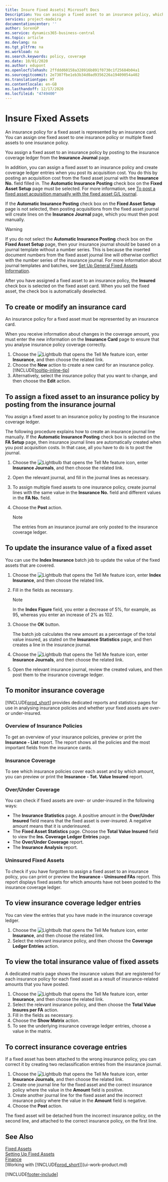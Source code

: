 ```yaml
---
title: Insure Fixed Assets| Microsoft Docs
Description: You can assign a fixed asset to an insurance policy, which is represented by an insurance card.
services: project-madeira
documentationcenter: ''
author: SorenGP
ms.service: dynamics365-business-central
ms.topic: article
ms.devlang: na
ms.tgt_pltfrm: na
ms.workload: na
ms.search.keywords: policy, coverage
ms.date: 10/01/2020
ms.author: edupont
ms.openlocfilehash: 2ffddd60158a328916b891f0730c1f25684b04a1
ms.sourcegitcommit: 2e7307fbe1eb3b34d0ad9356226a19409054a402
ms.translationtype: HT
ms.contentlocale: en-GB
ms.lasthandoff: 12/17/2020
ms.locfileid: "4749400"
---
```

# <a name="insure-fixed-assets"></a>Insure Fixed Assets
An insurance policy for a fixed asset is represented by an insurance card. You can assign one fixed asset to one insurance policy or multiple fixed assets to one insurance policy.

You assign a fixed asset to an insurance policy by posting to the insurance coverage ledger from the **Insurance Journal** page.

In addition, you can assign a fixed asset to an insurance policy and create coverage ledger entries when you post its acquisition cost. You do this by posting an acquisition cost from the fixed asset journal with the **Insurance No.** field filled in. The **Automatic Insurance Posting** check box on the **Fixed Asset Setup** page must be selected. For more information, see [To post a fixed asset acquisition manually with the fixed asset G/L journal](fa-how-acquire.md#to-post-a-fixed-asset-acquisition-manually-with-the-fixed-asset-gl-journal).

If the **Automatic Insurance Posting** check box on the **Fixed Asset Setup** page is not selected, then posting acquisitions from the fixed asset journal will create lines on the **Insurance Journal** page, which you must then post manually.

> [!WARNING]  
>   If you do not select the **Automatic Insurance Posting** check box on the **Fixed Asset Setup** page, then your insurance journal should be based on a journal template without a number series. This is because the inserted document numbers from the fixed asset journal line will otherwise conflict with the number series of the insurance journal. For more information about journal templates and batches, see [Set Up General Fixed Assets Information](fa-how-setup-general.md).

After you have assigned a fixed asset to an insurance policy, the **Insured** check box is selected on the fixed asset card. When you sell the fixed asset, the check box is automatically deselected.

## <a name="to-create-or-modify-an-insurance-card"></a>To create or modify an insurance card
An insurance policy for a fixed asset must be represented by an insurance card.

When you receive information about changes in the coverage amount, you must enter the new information on the **Insurance Card** page to ensure that you analyse insurance policy coverage correctly.  

1. Choose the ![Lightbulb that opens the Tell Me feature](media/ui-search/search_small.png "Tell me what you want to do") icon, enter **Insurance**, and then choose the related link.
2. Choose the **New** action to create a new card for an insurance policy. [!INCLUDE[tooltip-inline-tip](includes/tooltip-inline-tip_md.md)]
3. Alternatively, select the insurance policy that you want to change, and then choose the **Edit** action.

## <a name="to-assign-a-fixed-asset-to-an-insurance-policy-by-posting-from-the-insurance-journal"></a>To assign a fixed asset to an insurance policy by posting from the insurance journal
You assign a fixed asset to an insurance policy by posting to the insurance coverage ledger.  

The following procedure explains how to create an insurance journal line manually. If the **Automatic Insurance Posting** check box is selected on the **FA Setup** page, then insurance journal lines are automatically created when you post acquisition costs. In that case, all you have to do is to post the journal.  

1. Choose the ![Lightbulb that opens the Tell Me feature](media/ui-search/search_small.png "Tell me what you want to do") icon, enter **Insurance Journals**, and then choose the related link.  
2. Open the relevant journal, and fill in the journal lines as necessary.  
3. To assign multiple fixed assets to one insurance policy, create journal lines with the same value in the **Insurance No.** field and different values in the **FA No.** field.  
4. Choose the **Post** action.  

    > [!NOTE]  
    >   The entries from an insurance journal are only posted to the insurance coverage ledger.  

## <a name="to-update-the-insurance-value-of-a-fixed-asset"></a>To update the insurance value of a fixed asset
You can use the **Index Insurance** batch job to update the value of the fixed assets that are covered.  

1. Choose the ![Lightbulb that opens the Tell Me feature](media/ui-search/search_small.png "Tell me what you want to do") icon, enter **Index Insurance**, and then choose the related link.
2. Fill in the fields as necessary.

    > [!NOTE]  
    >   In the **Index Figure** field, you enter a decrease of 5%, for example, as 95, whereas you enter an increase of 2% as 102.  
3. Choose the **OK** button.  

   The batch job calculates the new amount as a percentage of the total value insured, as stated on the **Insurance Statistics** page, and then creates a line in the insurance journal.  
4. Choose the ![Lightbulb that opens the Tell Me feature](media/ui-search/search_small.png "Tell me what you want to do") icon, enter **Insurance Journals**, and then choose the related link.  
5. Open the relevant insurance journal, review the created values, and then post them to the insurance coverage ledger.  

## <a name="to-monitor-insurance-coverage"></a>To monitor insurance coverage
[!INCLUDE[prod_short](includes/prod_short.md)] provides dedicated reports and statistics pages for use in analysing insurance policies and whether your fixed assets are over- or under-insured.  

### <a name="overview-of-insurance-policies"></a>Overview of Insurance Policies
To get an overview of your insurance policies, preview or print the **Insurance - List** report. The report shows all the policies and the most important fields from the insurance cards.  

### <a name="insurance-coverage"></a>Insurance Coverage
To see which insurance policies cover each asset and by which amount, you can preview or print the **Insurance - Tot. Value Insured** report.  

### <a name="overunder-coverage"></a>Over/Under Coverage
You can check if fixed assets are over- or under-insured in the following ways:  

* The **Insurance Statistics** page. A positive amount in the **Over/Under Insured** field means that the fixed asset is over-insured. A negative amount means that it is underinsured.  
* The **Fixed Asset Statistics** page. Choose the **Total Value Insured** field to view the **Ins. Coverage Ledger Entries** page.  
* The **Over/Under Coverage** report.  
* The **Insurance Analysis** report.  

### <a name="uninsured-fixed-assets"></a>Uninsured Fixed Assets
To check if you have forgotten to assign a fixed asset to an insurance policy, you can print or preview the **Insurance - Uninsured FAs** report. This report displays fixed assets for which amounts have not been posted to the insurance coverage ledger.  

## <a name="to-view-insurance-coverage-ledger-entries"></a>To view insurance coverage ledger entries
You can view the entries that you have made in the insurance coverage ledger.  

1. Choose the ![Lightbulb that opens the Tell Me feature](media/ui-search/search_small.png "Tell me what you want to do") icon, enter **Insurance**, and then choose the related link.  
2. Select the relevant insurance policy, and then choose the **Coverage Ledger Entries** action.  

## <a name="to-view-the-total-insurance-value-of-fixed-assets"></a>To view the total insurance value of fixed assets
A dedicated matrix page shows the insurance values that are registered for each insurance policy for each fixed asset as a result of insurance-related amounts that you have posted.  

1. Choose the ![Lightbulb that opens the Tell Me feature](media/ui-search/search_small.png "Tell me what you want to do") icon, enter **Insurance**, and then choose the related link.  
2. Select the relevant insurance policy, and then choose the **Total Value Insures per FA** action.  
3. Fill in the fields as necessary.  
4. Choose the **Show Matrix** action.  
5. To see the underlying insurance coverage ledger entries, choose a value in the matrix.  

## <a name="to-correct-insurance-coverage-entries"></a>To correct insurance coverage entries
If a fixed asset has been attached to the wrong insurance policy, you can correct it by creating two reclassification entries from the insurance journal.  

1. Choose the ![Lightbulb that opens the Tell Me feature](media/ui-search/search_small.png "Tell me what you want to do") icon, enter **Insurance Journals**, and then choose the related link.  
2. Create one journal line for the fixed asset and the correct insurance policy where the value in the **Amount** field is positive.  
3. Create another journal line for the fixed asset and the incorrect insurance policy where the value in the **Amount** field is negative.  
4. Choose the **Post** action.  

The fixed asset will be detached from the incorrect insurance policy, on the second line, and attached to the correct insurance policy, on the first line.  

## <a name="see-also"></a>See Also
[Fixed Assets](fa-manage.md)  
[Setting Up Fixed Assets](fa-setup.md)  
[Finance](finance.md)  
[Working with [!INCLUDE[prod_short](includes/prod_short.md)]](ui-work-product.md)  


[!INCLUDE[footer-include](includes/footer-banner.md)]